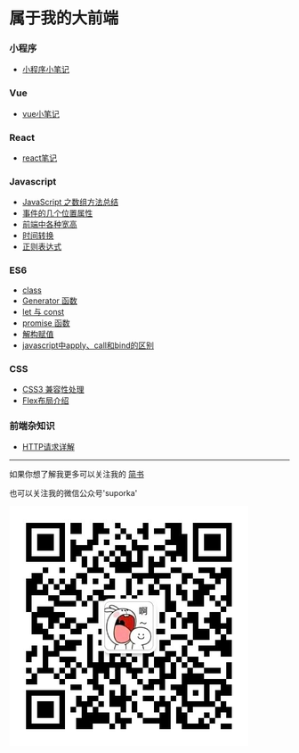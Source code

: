 # 属于我的大前端

### 小程序
* [小程序小笔记](https://github.com/zxpsuper/note/blob/master/%E5%B0%8F%E7%A8%8B%E5%BA%8F/%E5%B0%8F%E7%A8%8B%E5%BA%8F%E7%AC%94%E8%AE%B0.md)

### Vue
* [vue小笔记](https://github.com/zxpsuper/note/blob/master/vue/vue%E5%B0%8F%E7%AC%94%E8%AE%B0.md)

### React
* [react笔记](https://github.com/zxpsuper/note/blob/master/react/react%E7%AC%94%E8%AE%B0.md)

### Javascript
* [JavaScript 之数组方法总结](https://github.com/zxpsuper/note/blob/master/js/JavaScript%20%E4%B9%8B%E6%95%B0%E7%BB%84%E6%96%B9%E6%B3%95%E6%80%BB%E7%BB%93.md)
* [事件的几个位置属性](https://github.com/zxpsuper/note/blob/master/js/%E4%BA%8B%E4%BB%B6%E7%9A%84%E5%87%A0%E4%B8%AA%E4%BD%8D%E7%BD%AE%E5%B1%9E%E6%80%A7.md)
* [前端中各种宽高](https://github.com/zxpsuper/note/blob/master/js/%E5%89%8D%E7%AB%AF%E4%B8%AD%E5%90%84%E7%A7%8D%E5%AE%BD%E9%AB%98.md)
* [时间转换](https://github.com/zxpsuper/note/blob/master/js/%E6%97%B6%E9%97%B4%E8%BD%AC%E6%8D%A2.md)
* [正则表达式](https://github.com/zxpsuper/note/blob/master/js/%E6%AD%A3%E5%88%99%E8%A1%A8%E8%BE%BE%E5%BC%8F.md)

### ES6
* [class](https://github.com/zxpsuper/note/blob/master/es6/class.md)
* [Generator 函数](https://github.com/zxpsuper/note/blob/master/es6/generator%E5%87%BD%E6%95%B0.md)
* [let 与 const](https://github.com/zxpsuper/note/blob/master/es6/let%20%E4%B8%8E%20const.md)
* [promise 函数](https://github.com/zxpsuper/note/edit/master/README.md)
* [解构赋值](https://github.com/zxpsuper/note/blob/master/es6/%E8%A7%A3%E6%9E%84%E8%B5%8B%E5%80%BC.md)
* [javascript中apply、call和bind的区别](https://github.com/zxpsuper/note/blob/master/es6/javascript%E4%B8%ADapply%E3%80%81call%E5%92%8Cbind%E7%9A%84%E5%8C%BA%E5%88%AB.md)

### CSS
* [CSS3 兼容性处理](https://github.com/zxpsuper/note/blob/master/css/CSS3%20%E5%85%BC%E5%AE%B9%E6%80%A7%E5%A4%84%E7%90%86.md)
* [Flex布局介绍](https://github.com/zxpsuper/note/blob/master/css/flex%20%E5%B8%83%E5%B1%80%E4%BB%8B%E7%BB%8D.md)

### 前端杂知识
* [HTTP请求详解](https://github.com/zxpsuper/note/blob/master/HTTP%E8%AF%B7%E6%B1%82%E8%AF%A6%E8%A7%A3.md)

---------------------------------------------------------------------------------------------------------------------------------
如果你想了解我更多可以关注我的 [简书](http://www.jianshu.com/u/ef4f2ba10608)

也可以关注我的微信公众号'suporka'


![小皮咖](https://raw.githubusercontent.com/zxpsuper/picture/master/suporka.jpg)
